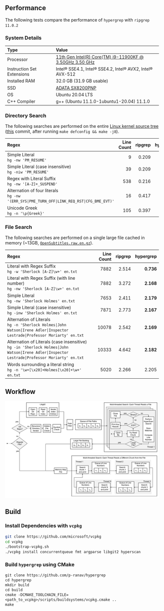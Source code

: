 
## Performance

The following tests compare the performance of `hypergrep` with `ripgrep 11.0.2`

### System Details

| Type            | Value |
|:--------------- |:---- |
| Processor       | [11th Gen Intel(R) Core(TM) i9-11900KF @ 3.50GHz   3.50 GHz](https://ark.intel.com/content/www/us/en/ark/products/212321/intel-core-i911900kf-processor-16m-cache-up-to-5-30-ghz.html) |
| Instruction Set Extensions | Intel® SSE4.1, Intel® SSE4.2, Intel® AVX2, Intel® AVX-512 |
| Installed RAM   | 32.0 GB (31.9 GB usable) |
| SSD             | [ADATA SX8200PNP](https://www.adata.com/upload/downloadfile/Datasheet_XPG%20SX8200%20Pro_EN_20181017.pdf) |
| OS              | Ubuntu 20.04 LTS |
| C++ Compiler    | g++ (Ubuntu 11.1.0-1ubuntu1-20.04) 11.1.0 |

### Directory Search

The following searches are performed on the entire [Linux kernel source tree](https://github.com/torvalds/linux) ([this](84e57d292203a45c96dbcb2e6be9dd80961d981a) commit, after running `make defconfig && make -j8`).

| Regex | Line Count | ripgrep | hypergrep |
| :---| ---:| ---:| ---:|
| Simple Literal<br/>`hg -nw 'PM_RESUME'` | 9 | 0.209 | **0.152** |
| Simple Literal (case insensitive)<br/>`hg -niw 'PM_RESUME'` | 39 | 0.209 | **0.156** |
| Regex with Literal Suffix<br/>`hg -nw '[A-Z]+_SUSPEND'` | 538 | 0.216 | **0.159** |
| Alternation of four literals<br/>`hg -nw '(ERR_SYS\|PME_TURN_OFF\|LINK_REQ_RST\|CFG_BME_EVT)'` | 16 | 0.417 | **0.162** |
| Unicode Greek<br/>`hg -n '\p{Greek}'` | 105 | 0.397 | **0.160** |

### File Search

 The following searches are performed on a single large file cached in memory (~13GB, [`OpenSubtitles.raw.en.gz`](http://opus.nlpl.eu/download.php?f=OpenSubtitles/v2018/mono/OpenSubtitles.raw.en.gz)).

| Regex | Line Count | ripgrep | hypergrep |
| :---| ---:| ---:| ---:|
| Literal with Regex Suffix<br/>`hg -w 'Sherlock [A-Z]\w+' en.txt` | 7882 | 2.514 | **0.736** |
| Literal with Regex Suffix (with line number)<br/>`hg -nw 'Sherlock [A-Z]\w+' en.txt` | 7882 | 3.272 | **2.168** |
| Simple Literal<br/>`hg -nw 'Sherlock Holmes' en.txt` | 7653 | 2.411 | **2.179** |
| Simple Literal (case insensitive)<br/>`hg -inw 'Sherlock Holmes' en.txt` | 7871 | 2.773 | **2.167** |
| Alternation of Literals<br/>`hg -n 'Sherlock Holmes\|John Watson\|Irene Adler\|Inspector Lestrade\|Professor Moriarty' en.txt` | 10078 | 2.542 | **2.169** |
| Alternation of Literals (case insensitive)<br/>`hg -in 'Sherlock Holmes\|John Watson\|Irene Adler\|Inspector Lestrade\|Professor Moriarty' en.txt` | 10333 | 4.642 | **2.182** |
| Words surrounding a literal string<br/>`hg -n '\w+[\x20]+Holmes[\x20]+\w+' en.txt` | 5020 | 2.266 | 2.205 |

## Workflow

![Workflow](doc/workflow.png)

## Build

### Install Dependencies with `vcpkg`

```bash
git clone https://github.com/microsoft/vcpkg
cd vcpkg
./bootstrap-vcpkg.sh
./vcpkg install concurrentqueue fmt argparse libgit2 hyperscan
```

### Build `hypergrep` using CMake

```
git clone https://github.com/p-ranav/hypergrep
cd hypergrep
mkdir build
cd build
cmake -DCMAKE_TOOLCHAIN_FILE=<path_to_vcpkg>/scripts/buildsystems/vcpkg.cmake ..
make
```
